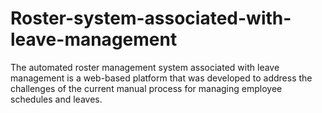 # Roster-system-associated-with-leave-management

The automated roster management system associated with leave management  is a web-based  platform that was developed to address the challenges of the current manual process for managing employee schedules and leaves.
